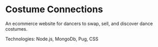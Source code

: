 # Costume Connections
An ecommerce website for dancers to swap, sell, and discover dance costumes.

Technologies: Node.js, MongoDb, Pug, CSS
